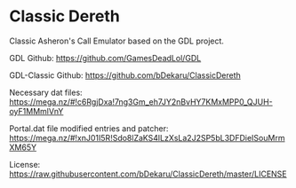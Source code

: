 # Classic Dereth
Classic Asheron's Call Emulator based on the GDL project.

GDL Github: https://github.com/GamesDeadLol/GDL

GDL-Classic Github: https://github.com/bDekaru/ClassicDereth

Necessary dat files: https://mega.nz/#!c6RgjDxa!7ng3Gm_eh7JY2nBvHY7KMxMPP0_QJUH-oyF1MMmlVnY

Portal.dat file modified entries and patcher: https://mega.nz/#!xnJ01I5R!Sdo8lZaKS4lLzXsLa2J2SP5bL3DFDieISouMrmXM65Y

License: https://raw.githubusercontent.com/bDekaru/ClassicDereth/master/LICENSE
